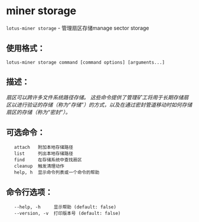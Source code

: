 # miner storage

`lotus-miner storage` - 管理扇区存储manage sector storage

## 使用格式：

```shell
lotus-miner storage command [command options] [arguments...]
```

## 描述：

*扇区可以跨许多文件系统路径存储。 这些命令提供了管理矿工将用于长期存储扇区以进行验证的存储（称为“存储”）的方式，以及在通过密封管道移动时如何存储扇区的存储（称为“密封”）。*

## 可选命令：

```shell
   attach   附加本地存储路径
   list     列出本地存储路径
   find     在存储系统中查找扇区
   cleanup  触发清理动作
   help, h  显示命令列表或一个命令的帮助
```

## 命令行选项：

```shell
   --help, -h     显示帮助 (default: false)
   --version, -v  打印版本号 (default: false)
```

